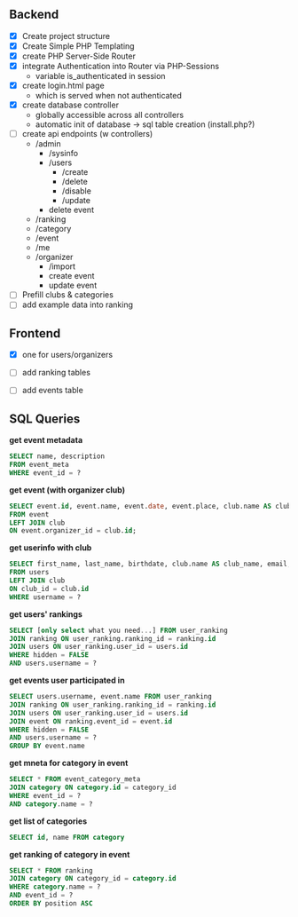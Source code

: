 ## Backend

- [x] Create project structure
- [x] Create Simple PHP Templating
- [x] create PHP Server-Side Router
- [x] integrate Authentication into Router via PHP-Sessions
	* variable is_authenticated in session
- [x] create login.html page
	* which is served when not authenticated
- [x] create database controller
	* globally accessible across all controllers
	* automatic init of database -> sql table creation (install.php?)
- [ ] create api endpoints (w controllers)
	* /admin
		* /sysinfo
		* /users
			* /create
			* /delete
			* /disable
			* /update
		* delete event
	* /ranking
	* /category
	* /event
	* /me
	* /organizer
		* /import
		* create event
		* update event
- [ ] Prefill clubs & categories
- [ ] add example data into ranking

## Frontend

- [x] one for users/organizers
- [ ] add ranking tables
- [ ] add events table


## SQL Queries

**get event metadata**

```sql
SELECT name, description
FROM event_meta
WHERE event_id = ?
```

**get event (with organizer club)**

```sql
SELECT event.id, event.name, event.date, event.place, club.name AS club_name
FROM event
LEFT JOIN club
ON event.organizer_id = club.id;
```

**get userinfo with club**

```sql
SELECT first_name, last_name, birthdate, club.name AS club_name, email, is_active, is_verified 
FROM users 
LEFT JOIN club
ON club_id = club.id
WHERE username = ?
```

**get users' rankings**

```sql
SELECT [only select what you need...] FROM user_ranking
JOIN ranking ON user_ranking.ranking_id = ranking.id
JOIN users ON user_ranking.user_id = users.id
WHERE hidden = FALSE
AND users.username = ?
```

**get events user participated in**

```sql
SELECT users.username, event.name FROM user_ranking
JOIN ranking ON user_ranking.ranking_id = ranking.id
JOIN users ON user_ranking.user_id = users.id
JOIN event ON ranking.event_id = event.id
WHERE hidden = FALSE
AND users.username = ?
GROUP BY event.name
```

**get mneta for category in event**

```sql
SELECT * FROM event_category_meta
JOIN category ON category.id = category_id
WHERE event_id = ?
AND category.name = ?
```

**get list of categories**

```sql
SELECT id, name FROM category
```

**get ranking of category in event**

```sql
SELECT * FROM ranking
JOIN category ON category_id = category.id
WHERE category.name = ?
AND event_id = ?
ORDER BY position ASC
```